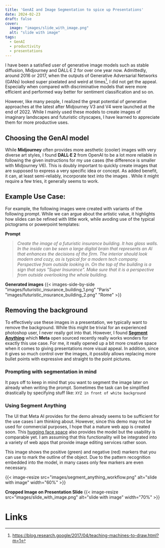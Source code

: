 ```yaml
---
title: 'GenAI and Image Segmentation to spice up Presentations'
date: 2024-02-23
draft: false
cover:
  image: "images/slide_with_image.png"
  alt: "slide with image"
tags: 
  - GenAI
  - productivity
  - presentations
---
```



I have been a satisfied user of generative image models such as stable diffusion, Midjourney and DALL·E 2 for over one year now. Admittedly, around 2016 or 2017, when the outputs of Generative Adversarial Networks (GANs) looked super pixelated and weird at times[^ganexample], I did not get the appeal. Especially when compared with discriminative models that were more efficient and performed way better for sentiment classification and so on.

However, like many people, I realized the great potential of generative approaches at the latest after Midjourney V3 and V4 were launched at the end of 2022.
While I mainly used these models to create images of imaginary landscapes and futuristic cityscapes, I have learned to appreciate them for more productive uses.

## Choosing the GenAI model

While **Midjourney** often provides more aesthetic (cooler) images with very diverse art styles, I found **DALL·E 2** from OpenAI to be a lot more reliable in following the given instructions for my use cases (the difference is smaller with Midjourney V6).
This is doubly important to quickly create images that are supposed to express a very specific idea or concept. 
As added benefit, it can, at least semi-reliably, incorporate text into the images .
While it might require a few tries, it generally seems to work.

## Example Use Case: 
For example, the following images were created with variants of the following prompt. While we can argue about the artistic value, it highlights how slides can be refined with little work, while avoding use of the typical pictograms or powerpoint templates:

**Prompt**

> *Create the image of a futuristic insurance building. It has glass walls. In the inside can be seen a large digital brain that represents an AI that enhances the decisions of the firm. The interior should look modern and cozy, as is typical for a modern tech company. Perspective from outside looking in. On the top of the building is a sign that says "Super Insurance". Make sure that it is a perspective from outside overlooking the whole building.*

**Generated images**
{{< images-side-by-side "images/futuristic_insurance_building_1.png" "Paris" "images/futuristic_insurance_building_2.png" "Rome" >}}

## Removing the background

To effectively use these images in a presentation, we typically want to remove the background. 
While this might be trivial for an experienced photoshop user, I never really got into that.
However, I found **[Segment Anything](https://segment-anything.com/)** which **Meta** open sourced recently really works wonders for exactly this use case. 
For me, it really opened up a bit more creative space when it comes to giving presentations more visual appeal.
In addition, since it gives so much control over the images, it possibly allows replacing more bullet points with expressive and straight to the point pictures.

### Prompting with segmentation in mind

It pays off to keep in mind that you want to segment the image later on already when writing the prompt.
Sometimes the task can be simplified drastically by specifying stuff like: `XYZ in front of white background`

### Using Segment Anything

The UI that Meta AI provides for the demo already seems to be sufficient for the use cases I am thinking about.
However, since this demo may not be used for commercial purposes, I hope that a mature web app is created soon.
This [hugging face space](https://huggingface.co/spaces/Xenova/segment-anything-web) also provides the model but the usability is comparable yet.
I am assuming that this functionality will be integrated into a variety of web apps that provide image editing services rather soon.

This image shows the positive (green) and negative (red) markers that you can use to mark the outline of the object.
Due to the pattern recognition embedded into the model, in many cases only few markers are even necessary.

{{< image-resize src="images/segment_anything_workflow.png" alt="slide with image" width="60%" >}}

**Cropped Image on Presentation Slide**
{{< image-resize src="images/slide_with_image.png" alt="slide with image" width="70%" >}}

# Links
[^ganexample]: https://blog.research.google/2017/04/teaching-machines-to-draw.html?m=1

